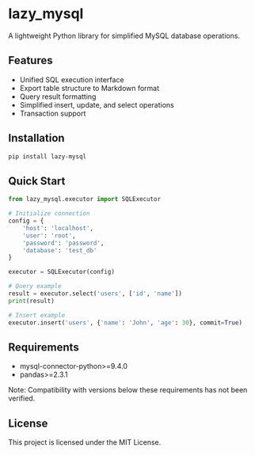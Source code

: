 # lazy_mysql

A lightweight Python library for simplified MySQL database operations.

## Features

- Unified SQL execution interface
- Export table structure to Markdown format
- Query result formatting
- Simplified insert, update, and select operations
- Transaction support

## Installation

```bash
pip install lazy-mysql
```

## Quick Start

```python
from lazy_mysql.executor import SQLExecutor

# Initialize connection
config = {
    'host': 'localhost',
    'user': 'root',
    'password': 'password',
    'database': 'test_db'
}

executor = SQLExecutor(config)

# Query example
result = executor.select('users', ['id', 'name'])
print(result)

# Insert example
executor.insert('users', {'name': 'John', 'age': 30}, commit=True)
```

## Requirements

- mysql-connector-python>=9.4.0
- pandas>=2.3.1

Note: Compatibility with versions below these requirements has not been verified.


## License
This project is licensed under the MIT License.